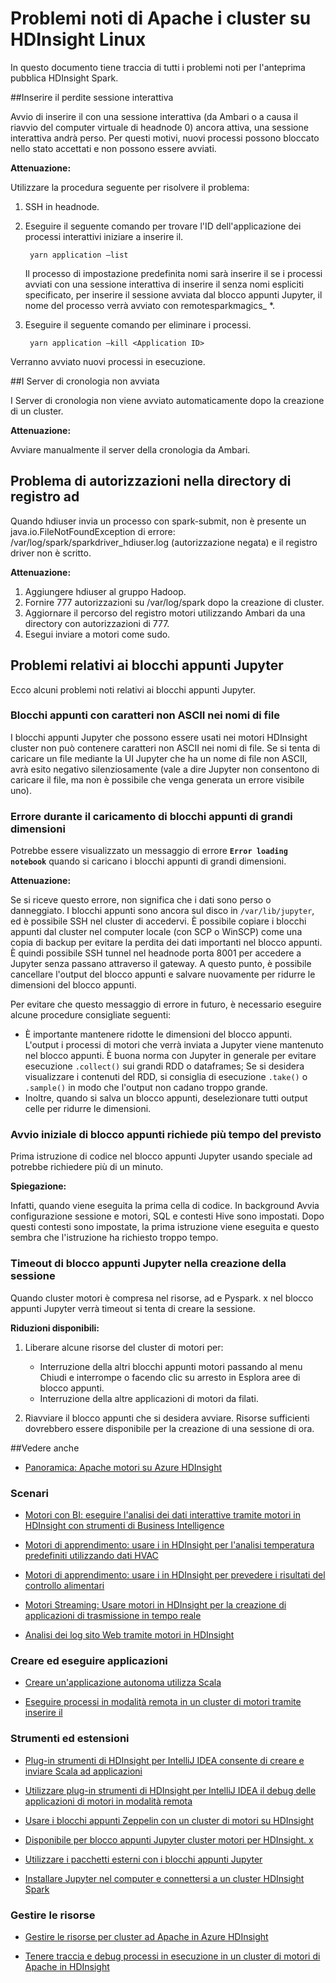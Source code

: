 <properties 
    pageTitle="Problemi di motori di Apache in HDInsight noti | Microsoft Azure" 
    description="Problemi noti di motori di Apache in HDInsight." 
    services="hdinsight" 
    documentationCenter="" 
    authors="mumian" 
    manager="jhubbard" 
    editor="cgronlun"
    tags="azure-portal"/>

<tags 
    ms.service="hdinsight" 
    ms.workload="big-data" 
    ms.tgt_pltfrm="na" 
    ms.devlang="na" 
    ms.topic="article" 
    ms.date="08/25/2016" 
    ms.author="nitinme"/>

# <a name="known-issues-for-apache-spark-cluster-on-hdinsight-linux"></a>Problemi noti di Apache i cluster su HDInsight Linux

In questo documento tiene traccia di tutti i problemi noti per l'anteprima pubblica HDInsight Spark.  

##<a name="livy-leaks-interactive-session"></a>Inserire il perdite sessione interattiva
 
Avvio di inserire il con una sessione interattiva (da Ambari o a causa il riavvio del computer virtuale di headnode 0) ancora attiva, una sessione interattiva andrà perso. Per questi motivi, nuovi processi possono bloccato nello stato accettati e non possono essere avviati.

**Attenuazione:**

Utilizzare la procedura seguente per risolvere il problema:

1. SSH in headnode. 
2. Eseguire il seguente comando per trovare l'ID dell'applicazione dei processi interattivi iniziare a inserire il. 

        yarn application –list

    Il processo di impostazione predefinita nomi sarà inserire il se i processi avviati con una sessione interattiva di inserire il senza nomi espliciti specificato, per inserire il sessione avviata dal blocco appunti Jupyter, il nome del processo verrà avviato con remotesparkmagics_ *. 

3. Eseguire il seguente comando per eliminare i processi. 

        yarn application –kill <Application ID>

Verranno avviato nuovi processi in esecuzione. 

##<a name="spark-history-server-not-started"></a>I Server di cronologia non avviata 

I Server di cronologia non viene avviato automaticamente dopo la creazione di un cluster.  

**Attenuazione:** 

Avviare manualmente il server della cronologia da Ambari.

## <a name="permission-issue-in-spark-log-directory"></a>Problema di autorizzazioni nella directory di registro ad 

Quando hdiuser invia un processo con spark-submit, non è presente un java.io.FileNotFoundException di errore: /var/log/spark/sparkdriver_hdiuser.log (autorizzazione negata) e il registro driver non è scritto. 

**Attenuazione:**
 
1. Aggiungere hdiuser al gruppo Hadoop. 
2. Fornire 777 autorizzazioni su /var/log/spark dopo la creazione di cluster. 
3. Aggiornare il percorso del registro motori utilizzando Ambari da una directory con autorizzazioni di 777.  
4. Esegui inviare a motori come sudo.  

## <a name="issues-related-to-jupyter-notebooks"></a>Problemi relativi ai blocchi appunti Jupyter

Ecco alcuni problemi noti relativi ai blocchi appunti Jupyter.


### <a name="notebooks-with-non-ascii-characters-in-filenames"></a>Blocchi appunti con caratteri non ASCII nei nomi di file

I blocchi appunti Jupyter che possono essere usati nei motori HDInsight cluster non può contenere caratteri non ASCII nei nomi di file. Se si tenta di caricare un file mediante la UI Jupyter che ha un nome di file non ASCII, avrà esito negativo silenziosamente (vale a dire Jupyter non consentono di caricare il file, ma non è possibile che venga generata un errore visibile uno). 

### <a name="error-while-loading-notebooks-of-larger-sizes"></a>Errore durante il caricamento di blocchi appunti di grandi dimensioni

Potrebbe essere visualizzato un messaggio di errore **`Error loading notebook`** quando si caricano i blocchi appunti di grandi dimensioni.  

**Attenuazione:**

Se si riceve questo errore, non significa che i dati sono perso o danneggiato.  I blocchi appunti sono ancora sul disco in `/var/lib/jupyter`, ed è possibile SSH nel cluster di accedervi. È possibile copiare i blocchi appunti dal cluster nel computer locale (con SCP o WinSCP) come una copia di backup per evitare la perdita dei dati importanti nel blocco appunti. È quindi possibile SSH tunnel nel headnode porta 8001 per accedere a Jupyter senza passano attraverso il gateway.  A questo punto, è possibile cancellare l'output del blocco appunti e salvare nuovamente per ridurre le dimensioni del blocco appunti.

Per evitare che questo messaggio di errore in futuro, è necessario eseguire alcune procedure consigliate seguenti:

* È importante mantenere ridotte le dimensioni del blocco appunti. L'output i processi di motori che verrà inviata a Jupyter viene mantenuto nel blocco appunti.  È buona norma con Jupyter in generale per evitare esecuzione `.collect()` sui grandi RDD o dataframes; Se si desidera visualizzare i contenuti del RDD, si consiglia di esecuzione `.take()` o `.sample()` in modo che l'output non cadano troppo grande.
* Inoltre, quando si salva un blocco appunti, deselezionare tutti output celle per ridurre le dimensioni.

### <a name="notebook-initial-startup-takes-longer-than-expected"></a>Avvio iniziale di blocco appunti richiede più tempo del previsto 

Prima istruzione di codice nel blocco appunti Jupyter usando speciale ad potrebbe richiedere più di un minuto.  

**Spiegazione:**
 
Infatti, quando viene eseguita la prima cella di codice. In background Avvia configurazione sessione e motori, SQL e contesti Hive sono impostati. Dopo questi contesti sono impostate, la prima istruzione viene eseguita e questo sembra che l'istruzione ha richiesto troppo tempo.

### <a name="jupyter-notebook-timeout-in-creating-the-session"></a>Timeout di blocco appunti Jupyter nella creazione della sessione

Quando cluster motori è compresa nel risorse, ad e Pyspark. x nel blocco appunti Jupyter verrà timeout si tenta di creare la sessione. 

**Riduzioni disponibili:** 

1. Liberare alcune risorse del cluster di motori per:

    - Interruzione della altri blocchi appunti motori passando al menu Chiudi e interrompe o facendo clic su arresto in Esplora aree di blocco appunti.
    - Interruzione della altre applicazioni di motori da filati.

2. Riavviare il blocco appunti che si desidera avviare. Risorse sufficienti dovrebbero essere disponibile per la creazione di una sessione di ora.

##<a name="see-also"></a>Vedere anche

* [Panoramica: Apache motori su Azure HDInsight](hdinsight-apache-spark-overview.md)

### <a name="scenarios"></a>Scenari

* [Motori con BI: eseguire l'analisi dei dati interattive tramite motori in HDInsight con strumenti di Business Intelligence](hdinsight-apache-spark-use-bi-tools.md)

* [Motori di apprendimento: usare i in HDInsight per l'analisi temperatura predefiniti utilizzando dati HVAC](hdinsight-apache-spark-ipython-notebook-machine-learning.md)

* [Motori di apprendimento: usare i in HDInsight per prevedere i risultati del controllo alimentari](hdinsight-apache-spark-machine-learning-mllib-ipython.md)

* [Motori Streaming: Usare motori in HDInsight per la creazione di applicazioni di trasmissione in tempo reale](hdinsight-apache-spark-eventhub-streaming.md)

* [Analisi dei log sito Web tramite motori in HDInsight](hdinsight-apache-spark-custom-library-website-log-analysis.md)

### <a name="create-and-run-applications"></a>Creare ed eseguire applicazioni

* [Creare un'applicazione autonoma utilizza Scala](hdinsight-apache-spark-create-standalone-application.md)

* [Eseguire processi in modalità remota in un cluster di motori tramite inserire il](hdinsight-apache-spark-livy-rest-interface.md)

### <a name="tools-and-extensions"></a>Strumenti ed estensioni

* [Plug-in strumenti di HDInsight per IntelliJ IDEA consente di creare e inviare Scala ad applicazioni](hdinsight-apache-spark-intellij-tool-plugin.md)

* [Utilizzare plug-in strumenti di HDInsight per IntelliJ IDEA il debug delle applicazioni di motori in modalità remota](hdinsight-apache-spark-intellij-tool-plugin-debug-jobs-remotely.md)

* [Usare i blocchi appunti Zeppelin con un cluster di motori su HDInsight](hdinsight-apache-spark-use-zeppelin-notebook.md)

* [Disponibile per blocco appunti Jupyter cluster motori per HDInsight. x](hdinsight-apache-spark-jupyter-notebook-kernels.md)

* [Utilizzare i pacchetti esterni con i blocchi appunti Jupyter](hdinsight-apache-spark-jupyter-notebook-use-external-packages.md)

* [Installare Jupyter nel computer e connettersi a un cluster HDInsight Spark](hdinsight-apache-spark-jupyter-notebook-install-locally.md)

### <a name="manage-resources"></a>Gestire le risorse

* [Gestire le risorse per cluster ad Apache in Azure HDInsight](hdinsight-apache-spark-resource-manager.md)

* [Tenere traccia e debug processi in esecuzione in un cluster di motori di Apache in HDInsight](hdinsight-apache-spark-job-debugging.md)

